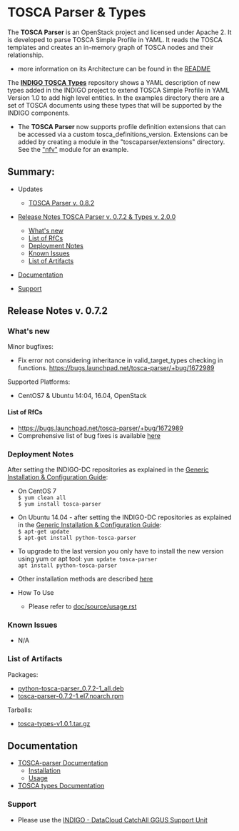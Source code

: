 # TOSCA Parser & Types 

The **TOSCA Parser** is an OpenStack project and licensed under Apache 2. It is developed to parse TOSCA Simple Profile in YAML. It reads the TOSCA templates and creates an in-memory graph of TOSCA nodes and their relationship.
* more information on its Architecture can be found in the [README](https://github.com/openstack/tosca-parser/blob/master/README.rst)

The **[INDIGO TOSCA Types](https://github.com/indigo-dc/tosca-types/tree/v2.0.0)** repository  shows a YAML description of new types added in the INDIGO project to extend TOSCA Simple Profile in YAML Version 1.0 to add high level entities. In the examples directory there are a set of TOSCA documents using these types that will be supported by the INDIGO components.

* The **TOSCA Parser** now supports profile definition extensions that can be accessed via a custom tosca_definitions_version. Extensions can be added by creating a module in the "toscaparser/extensions" directory. See the ["nfv"](https://github.com/indigo-dc/tosca-parser/tree/0.7.2/toscaparser/extensions/nfv) module for an example.

## Summary:

* Updates
  * [TOSCA Parser v. 0.8.2](https://indigo-dc.gitbooks.io/indigo-datacloud-releases/content/indigo2/second_update_of_indigo-2.html#tp)


* [Release Notes TOSCA Parser v. 0.7.2 & Types v. 2.0.0](#id1)
  * [What's new](#id2)
  * [List of RfCs](#id3)
  * [Deployment Notes](#id4)
  * [Known Issues](#id5)
  * [List of Artifacts](#id7)
* [Documentation](#id6)
* [Support](#id8)


<a id="id1"></a>
## Release Notes v. 0.7.2

<a id="id2"></a>
### What's new

Minor bugfixes:
* Fix error not considering inheritance in valid_target_types checking in functions. https://bugs.launchpad.net/tosca-parser/+bug/1672989

Supported Platforms:
* CentOS7 & Ubuntu 14:04, 16.04, OpenStack

<a id="id3"></a>
#### List of RfCs 

* https://bugs.launchpad.net/tosca-parser/+bug/1672989
* Comprehensive list of bug fixes is available [here](http://stackalytics.com/?release=mitaka&module=tosca-parser&metric=commits&company=upv)

<a id="id4"></a>
### Deployment Notes

After setting the INDIGO-DC repositories as explained in the [Generic Installation & Configuration Guide](../generic_installation_and_configuration_guide_1.md):
* On CentOS 7 <br>
  ```$ yum clean all``` </br>
  ```$ yum install tosca-parser```

* On Ubuntu 14.04 - after setting the INDIGO-DC repositories as explained in the [Generic Installation & Configuration Guide](../generic_installation_and_configuration_guide_1.md):<br>
  ```$ apt-get update```</br>
  ```$ apt-get install python-tosca-parser```

* To upgrade to the last version you only have to install the new version using yum or apt tool:
  ```yum update tosca-parser```</br>
  ```apt install python-tosca-parser```
 
* Other installation methods are described [here](https://github.com/indigo-dc/tosca-parser/blob/master/doc/source/installation.rst)
* How To Use
  * Please refer to [doc/source/usage.rst](https://github.com/openstack/tosca-parser/blob/master/doc/source/usage.rst)

<a id="id5"></a>
### Known Issues

* N/A

<a id="id7"></a>
### List of Artifacts

Packages:
* [python-tosca-parser_0.7.2-1_all.deb](http://repo.indigo-datacloud.eu/repository/indigo/2/ubuntu/dists/xenial/main/binary-amd64/python-tosca-parser_0.7.2-1_all.deb)
* [tosca-parser-0.7.2-1.el7.noarch.rpm](http://repo.indigo-datacloud.eu/repository/indigo/2/centos7/x86_64/base/tosca-parser-0.7.2-1.el7.noarch.rpm)

Tarballs:
* [tosca-types-v1.0.1.tar.gz](http://repo.indigo-datacloud.eu/repository/indigo/2/centos7/x86_64/tgz/tosca-types-v2.0.0.tar.gz)

<a id="id6"></a>
## Documentation

* [TOSCA-parser Documentation](https://github.com/indigo-dc/tosca-parser/blob/master/README.rst)
  * [Installation](https://github.com/indigo-dc/tosca-parser/blob/0.7.2/doc/source/installation.rst)
  * [Usage](https://github.com/indigo-dc/tosca-parser/blob/0.7.2/doc/source/usage.rst)
* [TOSCA types Documentation](https://github.com/indigo-dc/tosca-types/blob/master/README.md)

<a id="id8"></a>
### Support

* Please use the [INDIGO - DataCloud CatchAll GGUS Support Unit](https://wiki.egi.eu/wiki/GGUS:INDIGO_DataCloud_Catch-all_FAQ)
